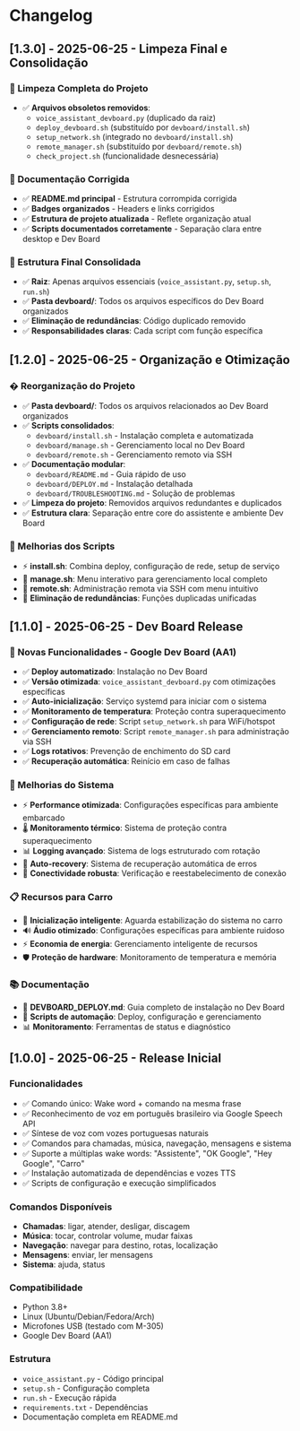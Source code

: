 # Changelog

## [1.3.0] - 2025-06-25 - Limpeza Final e Consolidação

### 🧹 Limpeza Completa do Projeto
- ✅ **Arquivos obsoletos removidos**:
  - `voice_assistant_devboard.py` (duplicado da raiz)
  - `deploy_devboard.sh` (substituído por `devboard/install.sh`)
  - `setup_network.sh` (integrado no `devboard/install.sh`)
  - `remote_manager.sh` (substituído por `devboard/remote.sh`)
  - `check_project.sh` (funcionalidade desnecessária)

### 📝 Documentação Corrigida
- ✅ **README.md principal** - Estrutura corrompida corrigida
- ✅ **Badges organizados** - Headers e links corrigidos
- ✅ **Estrutura de projeto atualizada** - Reflete organização atual
- ✅ **Scripts documentados corretamente** - Separação clara entre desktop e Dev Board

### 🎯 Estrutura Final Consolidada
- ✅ **Raiz**: Apenas arquivos essenciais (`voice_assistant.py`, `setup.sh`, `run.sh`)
- ✅ **Pasta devboard/**: Todos os arquivos específicos do Dev Board organizados
- ✅ **Eliminação de redundâncias**: Código duplicado removido
- ✅ **Responsabilidades claras**: Cada script com função específica

## [1.2.0] - 2025-06-25 - Organização e Otimização

### �️ Reorganização do Projeto
- ✅ **Pasta devboard/**: Todos os arquivos relacionados ao Dev Board organizados
- ✅ **Scripts consolidados**: 
  - `devboard/install.sh` - Instalação completa e automatizada
  - `devboard/manage.sh` - Gerenciamento local no Dev Board
  - `devboard/remote.sh` - Gerenciamento remoto via SSH
- ✅ **Documentação modular**:
  - `devboard/README.md` - Guia rápido de uso
  - `devboard/DEPLOY.md` - Instalação detalhada  
  - `devboard/TROUBLESHOOTING.md` - Solução de problemas
- ✅ **Limpeza do projeto**: Removidos arquivos redundantes e duplicados
- ✅ **Estrutura clara**: Separação entre core do assistente e ambiente Dev Board

### 🔧 Melhorias dos Scripts
- ⚡ **install.sh**: Combina deploy, configuração de rede, setup de serviço
- 🔧 **manage.sh**: Menu interativo para gerenciamento local completo
- 📡 **remote.sh**: Administração remota via SSH com menu intuitivo
- 🧹 **Eliminação de redundâncias**: Funções duplicadas unificadas

## [1.1.0] - 2025-06-25 - Dev Board Release

### 🚀 Novas Funcionalidades - Google Dev Board (AA1)
- ✅ **Deploy automatizado**: Instalação no Dev Board
- ✅ **Versão otimizada**: `voice_assistant_devboard.py` com otimizações específicas
- ✅ **Auto-inicialização**: Serviço systemd para iniciar com o sistema
- ✅ **Monitoramento de temperatura**: Proteção contra superaquecimento
- ✅ **Configuração de rede**: Script `setup_network.sh` para WiFi/hotspot
- ✅ **Gerenciamento remoto**: Script `remote_manager.sh` para administração via SSH
- ✅ **Logs rotativos**: Prevenção de enchimento do SD card
- ✅ **Recuperação automática**: Reinício em caso de falhas

### 🔧 Melhorias do Sistema
- ⚡ **Performance otimizada**: Configurações específicas para ambiente embarcado
- 🌡️ **Monitoramento térmico**: Sistema de proteção contra superaquecimento
- 📊 **Logging avançado**: Sistema de logs estruturado com rotação
- 🔄 **Auto-recovery**: Sistema de recuperação automática de erros
- 📶 **Conectividade robusta**: Verificação e reestabelecimento de conexão

### 📋 Recursos para Carro
- 🚗 **Inicialização inteligente**: Aguarda estabilização do sistema no carro
- 🔊 **Áudio otimizado**: Configurações específicas para ambiente ruidoso
- ⚡ **Economia de energia**: Gerenciamento inteligente de recursos
- 🛡️ **Proteção de hardware**: Monitoramento de temperatura e memória

### 📚 Documentação
- 📖 **DEVBOARD_DEPLOY.md**: Guia completo de instalação no Dev Board
- 🔧 **Scripts de automação**: Deploy, configuração e gerenciamento
- 📊 **Monitoramento**: Ferramentas de status e diagnóstico

## [1.0.0] - 2025-06-25 - Release Inicial

### Funcionalidades
- ✅ Comando único: Wake word + comando na mesma frase
- ✅ Reconhecimento de voz em português brasileiro via Google Speech API
- ✅ Síntese de voz com vozes portuguesas naturais
- ✅ Comandos para chamadas, música, navegação, mensagens e sistema
- ✅ Suporte a múltiplas wake words: "Assistente", "OK Google", "Hey Google", "Carro"
- ✅ Instalação automatizada de dependências e vozes TTS
- ✅ Scripts de configuração e execução simplificados

### Comandos Disponíveis
- **Chamadas**: ligar, atender, desligar, discagem
- **Música**: tocar, controlar volume, mudar faixas
- **Navegação**: navegar para destino, rotas, localização
- **Mensagens**: enviar, ler mensagens
- **Sistema**: ajuda, status

### Compatibilidade
- Python 3.8+
- Linux (Ubuntu/Debian/Fedora/Arch)
- Microfones USB (testado com M-305)
- Google Dev Board (AA1)

### Estrutura
- `voice_assistant.py` - Código principal
- `setup.sh` - Configuração completa
- `run.sh` - Execução rápida
- `requirements.txt` - Dependências
- Documentação completa em README.md
